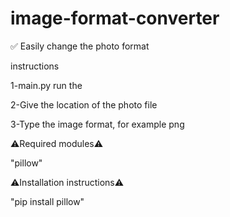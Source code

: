 # image-format-converter
✅ Easily change the photo format


instructions


1-main.py run the

2-Give the location of the photo file

3-Type the image format, for example png



⚠️Required modules⚠️

"pillow"

⚠️Installation instructions⚠️

"pip install pillow"
